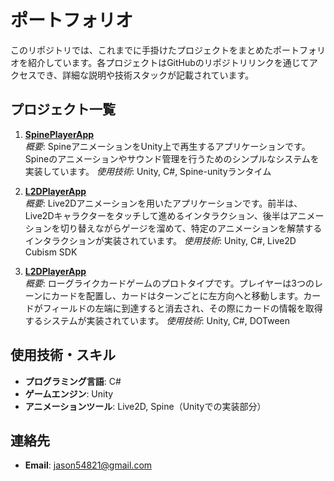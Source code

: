 # ポートフォリオ

このリポジトリでは、これまでに手掛けたプロジェクトをまとめたポートフォリオを紹介しています。各プロジェクトはGitHubのリポジトリリンクを通じてアクセスでき、詳細な説明や技術スタックが記載されています。

## プロジェクト一覧

1. **[SpinePlayerApp](https://github.com/jason54821/SpinePlayerApp)**  
   *概要*: SpineアニメーションをUnity上で再生するアプリケーションです。Spineのアニメーションやサウンド管理を行うためのシンプルなシステムを実装しています。
   *使用技術*: Unity, C#, Spine-unityランタイム

2. **[L2DPlayerApp](https://github.com/jason54821/L2DPlayerApp)**  
   *概要*: Live2Dアニメーションを用いたアプリケーションです。前半は、Live2Dキャラクターをタッチして進めるインタラクション、後半はアニメーションを切り替えながらゲージを溜めて、特定のアニメーションを解禁するインタラクションが実装されています。
   *使用技術*: Unity, C#, Live2D Cubism SDK

3. **[L2DPlayerApp](https://github.com/jason54821/QualiaProject)**  
   *概要*: ローグライクカードゲームのプロトタイプです。プレイヤーは3つのレーンにカードを配置し、カードはターンごとに左方向へと移動します。カードがフィールドの左端に到達すると消去され、その際にカードの情報を取得するシステムが実装されています。
   *使用技術*: Unity, C#, DOTween

## 使用技術・スキル

- **プログラミング言語**: C#
- **ゲームエンジン**: Unity
- **アニメーションツール**: Live2D, Spine（Unityでの実装部分）

## 連絡先

- **Email**: jason54821@gmail.com
